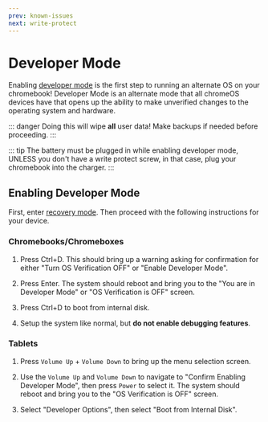 ```yaml
---
prev: known-issues
next: write-protect
---
```

# Developer Mode

Enabling [developer mode](https://chromium.googlesource.com/chromiumos/docs/+/HEAD/developer_mode.md) is the first step to running an alternate OS on your chromebook! Developer Mode is an alternate mode that all chromeOS devices have that opens up the ability to make unverified changes to the operating system and hardware.

::: danger
Doing this will wipe **all** user data! Make backups if needed before proceeding.
:::

::: tip
The battery must be plugged in while enabling developer mode, UNLESS you don't have a write protect screw, in that case, plug your chromebook into the charger.
:::

## Enabling Developer Mode

First, enter [recovery mode](recovery-mode.md). Then proceed with the following instructions for your device.

### Chromebooks/Chromeboxes

1. Press Ctrl+D. This should bring up a warning asking for confirmation for either "Turn OS Verification OFF" or "Enable Developer Mode".

2. Press Enter. The system should reboot and bring you to the "You are in Developer Mode" or "OS Verification is OFF" screen.

3. Press Ctrl+D to boot from internal disk.

4. Setup the system like normal, but **do not enable debugging features**.

### Tablets

1. Press `Volume Up` + `Volume Down` to bring up the menu selection screen.

2. Use the `Volume Up` and `Volume Down` to navigate to "Confirm Enabling Developer Mode", then press `Power` to select it. The system should reboot and bring you to the "OS Verification is OFF" screen.

3. Select "Developer Options", then select "Boot from Internal Disk".
